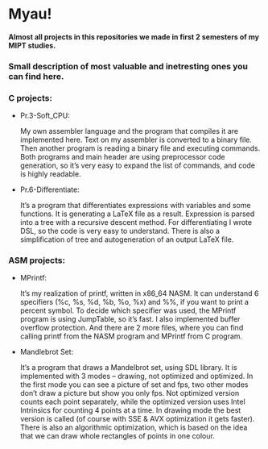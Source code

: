 # Myau!

#### Almost all projects in this repositories we made in first 2 semesters of my MIPT studies.

### Small description of most valuable and inetresting ones you can find here.
 
 ### C projects:
  - Pr.3-Soft_CPU:
  
    My own assembler language and the program that compiles it are
    implemented here. Text on my assembler is converted to a binary file. Then
    another program is reading a binary file and executing commands. Both
    programs and main header are using preprocessor code generation, so it’s very
    easy to expand the list of commands, and code is highly readable. 
  - Pr.6-Differentiate:
  
    It’s a program that differentiates expressions with variables and some
    functions. It is generating a LaTeX file as a result. Expression is parsed into a
    tree with a recursive descent method. For differentiating I wrote DSL, so the
    code is very easy to understand. There is also a simplification of tree and autogeneration of an output LaTeX file.

  ### ASM projects:
  - MPrintf:

    It’s my realization of printf, written in x86_64 NASM. It can understand 6
    specifiers (%c, %s, %d, %b, %o, %x) and %%, if you want to print a percent
    symbol. To decide which specifier was used, the MPrintf program is using
    JumpTable, so it’s fast. I also implemented buffer overflow protection. And
    there are 2 more files, where you can find calling printf from the NASM
    program and MPrintf from C program.
  - Mandlebrot Set:

    It’s a program that draws a Mandelbrot set, using SDL library. It is
    implemented with 3 modes – drawing, not optimized and optimized. In the
    first mode you can see a picture of set and fps, two other modes don’t draw
    a picture but show you only fps. Not optimized version counts each point
    separately, while the optimized version uses Intel Intrinsics for counting 4
    points at a time. In drawing mode the best version is called (of course with
    SSE & AVX optimization it gets faster). There is also an algorithmic
    optimization, which is based on the idea that we can draw whole rectangles
    of points in one colour.
